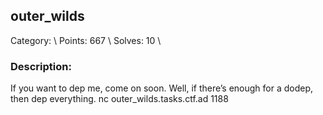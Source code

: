 ## outer_wilds
Category: \\
Points: 667 \\
Solves: 10 \\


### Description:
If you want to dep me, come on soon.
Well, if there’s enough for a dodep, then dep everything.
nc outer_wilds.tasks.ctf.ad 1188